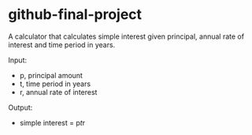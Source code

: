# github-final-project
A calculator that calculates simple interest given principal, annual rate of interest and time period in years.

Input:
* p, principal amount
* t, time period in years
* r, annual rate of interest

Output:
* simple interest = p*t*r
